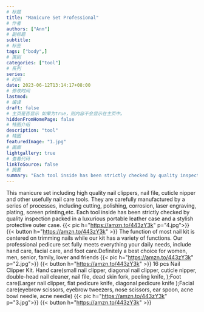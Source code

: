 ```yaml
---
# 标题
title: "Manicure Set Professional"
# 作者
authors: ["Ann"]
# 副标题
subtitle: 
# 标签
tags: ["body",]
# 类别
categories: ["tool"]
# 系列
series:
# 时间
date: 2023-06-12T13:14:17+08:00
# 修改时间
lastmod:
# 编译
draft: false
# 主页是否显示 如果为true，则内容不会显示在主页中。
hiddenFromHomePage: false
# 特图介绍
description: "tool"
# 特图
featuredImage: "1.jpg"
# 画廊
lightgallery: true
# 查看代码
linkToSource: false
# 摘要
summary: "Each tool inside has been strictly checked by quality inspection"
---
```

This manicure set including high quality nail clippers, nail file, cuticle nipper and other usefully nail care tools. They are carefully manufactured by a series of processes, including cutting, polishing, corrosion, laser engraving, plating, screen printing,etc. Each tool inside has been strictly checked by quality inspection packed in a luxurious portable leather case and a stylish protective outer case.
{{< pic h="https://amzn.to/443zY3k" p="4.jpg">}}
{{< button h="https://amzn.to/443zY3k" >}}
The function of most nail kit is centered on trimming nails while our kit has a variety of functions. Our professional pedicure set fully meets everything your daily needs, include hand care, facial care, and foot care.Definitely a best choice for women, men, senior, family, lover and friends
{{< pic h="https://amzn.to/443zY3k" p="2.jpg">}}
{{< button h="https://amzn.to/443zY3k" >}}
16 pcs Nail Clipper Kit. Hand care(small nail clipper, diagonal nail clipper, cuticle nipper, double-head nail cleaner, nail file, dead skin fork, peeling knife, );Foot care(Larger nail clipper, flat pedicure knife, diagonal pedicure knife );Facial care(eyebrow scissors, eyebrow tweezers, nose scissors, ear spoon, acne bowl needle, acne needle)
{{< pic h="https://amzn.to/443zY3k" p="3.jpg">}}
{{< button h="https://amzn.to/443zY3k" >}}
